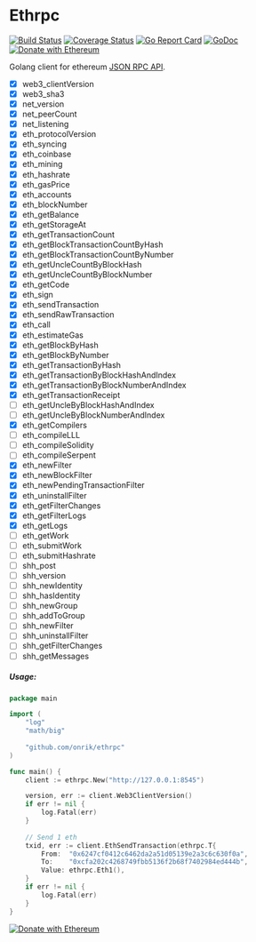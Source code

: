 # Ethrpc
[![Build Status](https://travis-ci.org/onrik/ethrpc.svg?branch=master)](https://travis-ci.org/onrik/ethrpc)
[![Coverage Status](https://coveralls.io/repos/github/onrik/ethrpc/badge.svg?branch=master)](https://coveralls.io/github/onrik/ethrpc?branch=master)
[![Go Report Card](https://goreportcard.com/badge/github.com/onrik/ethrpc)](https://goreportcard.com/report/github.com/onrik/ethrpc)
[![GoDoc](https://godoc.org/github.com/onrik/ethrpc?status.svg)](https://godoc.org/github.com/onrik/ethrpc)
[![Donate with Ethereum](https://en.cryptobadges.io/badge/micro/0xf4144308d6D67A1F00a61A596c0eB7B08411344a)](https://en.cryptobadges.io/donate/0xf4144308d6D67A1F00a61A596c0eB7B08411344a)

Golang client for ethereum [JSON RPC API](https://github.com/ethereum/wiki/wiki/JSON-RPC).

- [x] web3_clientVersion
- [x] web3_sha3
- [x] net_version
- [x] net_peerCount
- [x] net_listening
- [x] eth_protocolVersion
- [x] eth_syncing
- [x] eth_coinbase
- [x] eth_mining
- [x] eth_hashrate
- [x] eth_gasPrice
- [x] eth_accounts
- [x] eth_blockNumber
- [x] eth_getBalance
- [x] eth_getStorageAt
- [x] eth_getTransactionCount
- [x] eth_getBlockTransactionCountByHash
- [x] eth_getBlockTransactionCountByNumber
- [x] eth_getUncleCountByBlockHash
- [x] eth_getUncleCountByBlockNumber
- [x] eth_getCode
- [x] eth_sign
- [x] eth_sendTransaction
- [x] eth_sendRawTransaction
- [x] eth_call
- [x] eth_estimateGas
- [x] eth_getBlockByHash
- [x] eth_getBlockByNumber
- [x] eth_getTransactionByHash
- [x] eth_getTransactionByBlockHashAndIndex
- [x] eth_getTransactionByBlockNumberAndIndex
- [x] eth_getTransactionReceipt
- [ ] eth_getUncleByBlockHashAndIndex
- [ ] eth_getUncleByBlockNumberAndIndex
- [x] eth_getCompilers
- [ ] eth_compileLLL
- [ ] eth_compileSolidity
- [ ] eth_compileSerpent
- [x] eth_newFilter
- [x] eth_newBlockFilter
- [x] eth_newPendingTransactionFilter
- [x] eth_uninstallFilter
- [x] eth_getFilterChanges
- [x] eth_getFilterLogs
- [x] eth_getLogs
- [ ] eth_getWork
- [ ] eth_submitWork
- [ ] eth_submitHashrate
- [ ] shh_post
- [ ] shh_version
- [ ] shh_newIdentity
- [ ] shh_hasIdentity
- [ ] shh_newGroup
- [ ] shh_addToGroup
- [ ] shh_newFilter
- [ ] shh_uninstallFilter
- [ ] shh_getFilterChanges
- [ ] shh_getMessages

##### Usage:
```go
package main

import (
    "log"
    "math/big"
    
    "github.com/onrik/ethrpc"
)

func main() {
    client := ethrpc.New("http://127.0.0.1:8545")

    version, err := client.Web3ClientVersion()
    if err != nil {
        log.Fatal(err)
    }
    
    // Send 1 eth
    txid, err := client.EthSendTransaction(ethrpc.T{
        From:  "0x6247cf0412c6462da2a51d05139e2a3c6c630f0a",
        To:    "0xcfa202c4268749fbb5136f2b68f7402984ed444b",
        Value: ethrpc.Eth1(),
    }
    if err != nil {
        log.Fatal(err)
    }
}

```

[![Donate with Ethereum](https://en.cryptobadges.io/badge/big/0xf4144308d6D67A1F00a61A596c0eB7B08411344a?showBalance=true)](https://en.cryptobadges.io/donate/0xf4144308d6D67A1F00a61A596c0eB7B08411344a)

